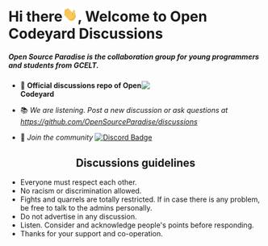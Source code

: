 <h1>Hi there<img src="https://raw.githubusercontent.com/ABSphreak/ABSphreak/master/gifs/Hi.gif" width="30px">, Welcome to Open Codeyard Discussions</h1>

##### Open Source Paradise is the collaboration group for young programmers and students from GCELT.

<div>
<img align="right" src="https://user-images.githubusercontent.com/67138059/113822290-e05ed080-979a-11eb-80fc-07a931bbfb2b.gif" width="240">

- 💬 **Official discussions repo of Open Codeyard**

- 📚 *We are listening. Post a new discussion or ask questions at https://github.com/OpenSourceParadise/discussions*

- 🤝 *Join the community*  [![Discord Badge](https://img.shields.io/badge/-code@gos-738adb?style=plastic&logo=Discord&logoColor=white)](https://discord.gg/BQBrXRMTFQ)


</div>
</p>

<h2 align="center">Discussions guidelines</h2>
<p align="center">

- Everyone must respect each other.
- No racism or discrimination allowed.
- Fights and quarrels are totally restricted. If in case there is any problem, be free to talk to the admins personally. 
- Do not advertise in any discussion.
- Listen. Consider and acknowledge people's points before responding.
- Thanks for your support and co-operation.
  
</p>



<br>
<br>
<br>
<br>
